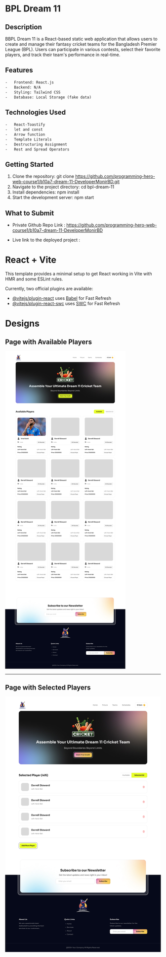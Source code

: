 # BPL Dream 11

## Description

BBPL Dream 11 is a React-based static web application that allows users to create and manage their fantasy cricket teams for the Bangladesh Premier League (BPL). Users can participate in various
contests, select their favorite players, and track their team's performance in real-time.

## Features

    -   Frontend: React.js
    -   Backend: N/A
    -   Styling: Tailwind CSS
    -   Database: Local Storage (fake data)

## Technologies Used

    -   React-Toastify
    -   let and const
    -   Arrow function
    -   Template Literals
    -   Destructuring Assignment
    -   Rest and Spread Operators

## Getting Started

1. Clone the repository: git clone https://github.com/programming-hero-web-course1/b10a7-dream-11-DeveloperMonirBD.git
2. Navigate to the project directory: cd bpl-dream-11
3. Install dependencies: npm install
4. Start the development server: npm start

## What to Submit

-   Private Github Repo Link : https://github.com/programming-hero-web-course1/b10a7-dream-11-DeveloperMonirBD

-   Live link to the deployed project :

# React + Vite

This template provides a minimal setup to get React working in Vite with HMR and some ESLint rules.

Currently, two official plugins are available:

-   [@vitejs/plugin-react](https://github.com/vitejs/vite-plugin-react/blob/main/packages/plugin-react/README.md) uses [Babel](https://babeljs.io/) for Fast Refresh
-   [@vitejs/plugin-react-swc](https://github.com/vitejs/vite-plugin-react-swc) uses [SWC](https://swc.rs/) for Fast Refresh

# Designs

## Page with Available Players

<img src="./public/main.jpg"/>

<hr/>

## Page with Selected Players

<img src="./public/main-2.jpg"/>

